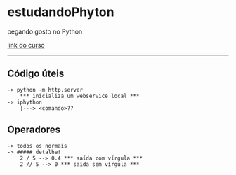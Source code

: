 # estudandoPhyton
pegando gosto no Python

[link do curso](https://www.notion.so/codeshow/Curso-de-Desenvolvimento-Web-0bf89f9f0dfa4ecead03a237360e5af1)

---
## Código úteis
    -> python -m http.server
        *** inicializa um webservice local ***
    -> iphython
        |---> <comando>??
    

## Operadores
    -> todos os normais
    -> ##### detalhe!
        2 / 5 --> 0.4 *** saída com vírgula ***
        2 // 5 --> 0 *** saída sem vírgula ***

